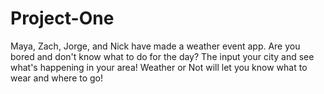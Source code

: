# Project-One

Maya, Zach, Jorge, and Nick have made a weather event app. Are you bored and don't know what to do for the day? The input your city and see what's happening in your area! Weather or Not will let you know what to wear and where to go!